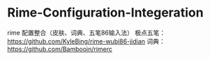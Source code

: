 # Rime-Configuration-Integeration
rime 配置整合（皮肤、词典、五笔86输入法）
极点五笔：https://github.com/KyleBing/rime-wubi86-jidian
词典：https://github.com/Bambooin/rimerc
